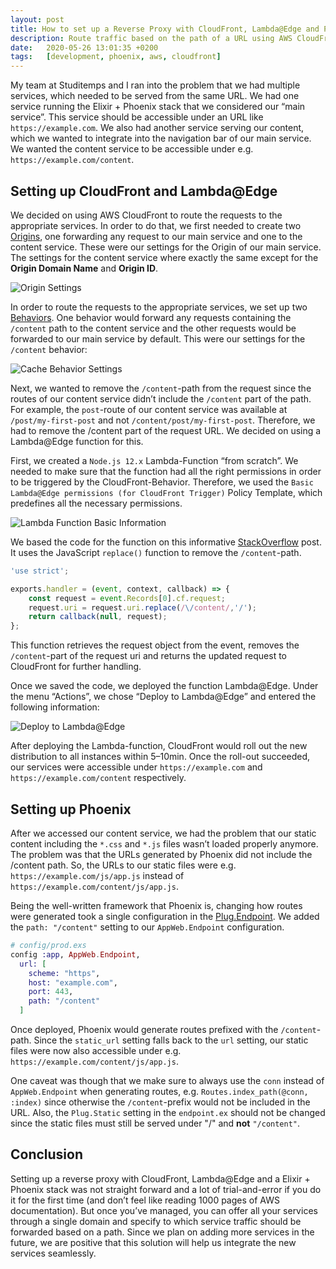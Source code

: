 ```yaml
---
layout: post
title: How to set up a Reverse Proxy with CloudFront, Lambda@Edge and Phoenix
description: Route traffic based on the path of a URL using AWS CloudFront and Lambda functions. A complete how-to using Phoenix servers.
date:   2020-05-26 13:01:35 +0200
tags:   [development, phoenix, aws, cloudfront]
---
```


My team at Studitemps and I ran into the problem that we had multiple services, which needed to be served from the same URL. We had one service running the Elixir + Phoenix stack that we considered our “main service”. This service should be accessible under an URL like `https://example.com`. We also had another service serving our content, which we wanted to integrate into the navigation bar of our main service. We wanted the content service to be accessible under e.g. `https://example.com/content`.

## Setting up CloudFront and Lambda@Edge

We decided on using AWS CloudFront to route the requests to the appropriate services. In order to do that, we first needed to create two [Origins](https://docs.aws.amazon.com/AmazonCloudFront/latest/DeveloperGuide/DownloadDistS3AndCustomOrigins.html#concept_CustomOrigin), one forwarding any request to our main service and one to the content service. These were our settings for the Origin of our main service. The settings for the content service where exactly the same except for the **Origin Domain Name** and **Origin ID**.

![Origin Settings]({{site.baseurl}}/images/posts/reverse_proxy_cloudfront/pic_1.png)

In order to route the requests to the appropriate services, we set up two [Behaviors](https://docs.aws.amazon.com/AmazonCloudFront/latest/DeveloperGuide/RequestAndResponseBehaviorCustomOrigin.html). One behavior would forward any requests containing the `/content` path to the content service and the other requests would be forwarded to our main service by default. This were our settings for the `/content` behavior:

![Cache Behavior Settings]({{site.baseurl}}/images/posts/reverse_proxy_cloudfront/pic_2.png)

Next, we wanted to remove the `/content`-path from the request since the routes of our content service didn’t include the `/content` part of the path. For example, the `post`-route of our content service was available at `/post/my-first-post` and not `/content/post/my-first-post`. Therefore, we had to remove the /content part of the request URL. We decided on using a Lambda@Edge function for this.

First, we created a `Node.js 12.x` Lambda-Function “from scratch”. We needed to make sure that the function had all the right permissions in order to be triggered by the CloudFront-Behavior. Therefore, we used the `Basic Lambda@Edge permissions (for CloudFront Trigger)` Policy Template, which predefines all the necessary permissions.

![Lambda Function Basic Information]({{site.baseurl}}/images/posts/reverse_proxy_cloudfront/pic_3.png)

We based the code for the function on this informative [StackOverflow](https://stackoverflow.com/a/31574851/4138739) post. It uses the JavaScript `replace()` function to remove the `/content`-path.

```javascript
'use strict';

exports.handler = (event, context, callback) => {
    const request = event.Records[0].cf.request;        
    request.uri = request.uri.replace(/\/content/,'/');
    return callback(null, request);
};
```

This function retrieves the request object from the event, removes the `/content`-part of the request uri and returns the updated request to CloudFront for further handling.

Once we saved the code, we deployed the function Lambda@Edge. Under the menu “Actions”, we chose “Deploy to Lambda@Edge” and entered the following information:

![Deploy to Lambda@Edge]({{site.baseurl}}/images/posts/reverse_proxy_cloudfront/pic_4.png)

After deploying the Lambda-function, CloudFront would roll out the new distribution to all instances within 5–10min. Once the roll-out succeeded, our services were accessible under `https://example.com` and `https://example.com/content` respectively.

## Setting up Phoenix

After we accessed our content service, we had the problem that our static content including the `*.css` and `*.js` files wasn’t loaded properly anymore. The problem was that the URLs generated by Phoenix did not include the /content path. So, the URLs to our static files were e.g. `https://example.com/js/app.js` instead of `https://example.com/content/js/app.js`.

Being the well-written framework that Phoenix is, changing how routes were generated took a single configuration in the [Plug.Endpoint](https://hexdocs.pm/phoenix/Phoenix.Endpoint.html#module-runtime-configuration). We added the `path: "/content"` setting to our `AppWeb.Endpoint` configuration.

```elixir
# config/prod.exs
config :app, AppWeb.Endpoint, 
  url: [
    scheme: "https", 
    host: "example.com", 
    port: 443, 
    path: "/content"
  ]
```

Once deployed, Phoenix would generate routes prefixed with the `/content`-path. Since the `static_url` setting falls back to the `url` setting, our static files were now also accessible under e.g. `https://example.com/content/js/app.js`.

One caveat was though that we make sure to always use the `conn` instead of `AppWeb.Endpoint` when generating routes, e.g. `Routes.index_path(@conn, :index)` since otherwise the `/content`-prefix would not be included in the URL. Also, the `Plug.Static` setting in the `endpoint.ex` should not be changed since the static files must still be served under "/" and **not** `"/content"`.

## Conclusion

Setting up a reverse proxy with CloudFront, Lambda@Edge and a Elixir + Phoenix stack was not straight forward and a lot of trial-and-error if you do it for the first time (and don’t feel like reading 1000 pages of AWS documentation). But once you’ve managed, you can offer all your services through a single domain and specify to which service traffic should be forwarded based on a path. Since we plan on adding more services in the future, we are positive that this solution will help us integrate the new services seamlessly.